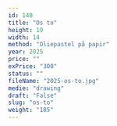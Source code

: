 ```yaml
---
id: 140
title: "Os to"
height: 19
width: 14
method: "Oliepastel på papir"
year: 2025
price: ""
exPrice: "300"
status: ""
fileName: "2025-os-to.jpg"
medie: "drawing"
draft: "False"
slug: "os-to"
weight: "185"
---
```

